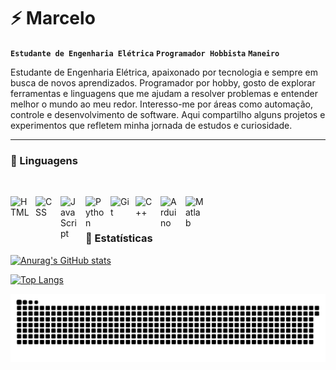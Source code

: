 # ⚡ Marcelo

**`Estudante de Engenharia Elétrica`** **`Programador Hobbista`** **`Maneiro`**

Estudante de Engenharia Elétrica, apaixonado por tecnologia e sempre em busca de novos aprendizados. Programador por hobby, gosto de explorar ferramentas e linguagens que me ajudam a resolver problemas e entender melhor o mundo ao meu redor. Interesso-me por áreas como automação, controle e desenvolvimento de software. Aqui compartilho alguns projetos e experimentos que refletem minha jornada de estudos e curiosidade.

<!-- <a href="https://github.com/MarcBatata?tab=followers">
<a href="https://github.com/MarcBatata?tab=repositories&sort=stargazers">
        <img 
            alt="Total de estrelas" 
            title="Total de estrelas GitHub" 
            src="https://custom-icon-badges.demolab.com/github/stars/MarcBatata?color=55960c&style=for-the-badge&labelColor=488207&logo=star&label=estrelas"
        />
    </a>
    <a href="https://github.com/MarcBatata?tab=followers">
        <img 
            alt="Seguidores" 
            title="Me siga no GitHub" 
            src="https://custom-icon-badges.demolab.com/github/followers/MarcBatata?color=236ad3&labelColor=1155ba&style=for-the-badge&logo=github&label=Seguidores&logoColor=white"
        />
    </a>
</p> -->

---

### 🤖 Linguagens

<br>

<img
    align="left" 
    alt="HTML"
    title="HTML" 
    width="30px" 
    style="padding-right: 10px;"
    src="https://cdn.jsdelivr.net/gh/devicons/devicon@latest/icons/html5/html5-original.svg"
/>
<img 
    align="left" 
    alt="CSS" 
    title="CSS"
    width="30px" 
    style="padding-right: 10px;" 
    src="https://cdn.jsdelivr.net/gh/devicons/devicon@latest/icons/css3/css3-original.svg" 
/>
<img 
    align="left" 
    alt="JavaScript" 
    title="JavaScript"
    width="30px" 
    style="padding-right: 10px;" 
    src="https://cdn.jsdelivr.net/gh/devicons/devicon@latest/icons/javascript/javascript-original.svg" 
/>
<img 
    align="left" 
    alt="Python" 
    title="Python"
    width="30px" 
    style="padding-right: 10px;" 
    src="https://cdn.jsdelivr.net/gh/devicons/devicon@latest/icons/python/python-original.svg" 
/>
<img 
    align="left" 
    alt="Git" 
    title="Git"
    width="30px" 
    style="padding-right: 10px;" 
    src="https://cdn.jsdelivr.net/gh/devicons/devicon@latest/icons/git/git-original.svg" 
/>
<img 
    align="left" 
    alt="C++" 
    title="C++"
    width="30px" 
    style="padding-right: 10px;" 
    src="https://cdn.jsdelivr.net/gh/devicons/devicon@latest/icons/cplusplus/cplusplus-original.svg" 
/>
<img 
    align="left" 
    alt="Arduino" 
    title="Arduino"
    width="30px" 
    style="padding-right: 10px;" 
    src="https://cdn.jsdelivr.net/gh/devicons/devicon@latest/icons/arduino/arduino-original.svg" 
/>
 <img 
    align="left" 
    alt="Matlab" 
    title="Matlab"
    width="30px" 
    style="padding-right: 10px;" 
    src="https://cdn.jsdelivr.net/gh/devicons/devicon@latest/icons/matlab/matlab-original.svg" 
/>
<!-- <img 
    align="left" 
    alt="R" 
    title="R"
    width="30px" 
    style="padding-right: 10px;" 
    src="https://cdn.jsdelivr.net/gh/devicons/devicon@latest/icons/r/r-original.svg" 
/> -->

<br>
<br>

### 🤖 Estatísticas

<!--
<p>
  <img 
    align="left" 
    alt="GitHub Stats" 
    height="200" 
    style="padding-right: 10px;" 
    src="https://github-readme-stats.vercel.app/api?username=MarcBatata&show_icons=true&theme=vue-dark&include_all_commits=true&locale=pt-br" 
  />

<img 
      align="left" 
      alt="GitHub Stats" 
      height="200" 
      src="https://github-readme-stats.vercel.app/api/top-langs/?username=MarcBatata&theme=vue-dark&layout=compact&custom_title=Tecnologias&langs_count=10" 
  />

</p> -->

[![Anurag's GitHub stats](https://github-readme-stats.vercel.app/api?username=MarcBatata&show_icons=true&theme=vue-dark&locale=pt-br)](https://github.com/MarcBatata/github-readme-stats)

[![Top Langs](https://github-readme-stats.vercel.app/api/top-langs/?username=MarcBatata&theme=vue-dark&custom_title=Tecnologias&langs_count=10&layout=compact)](https://github.com/MarcBatata/github-readme-stats)

<!-- ![Snake animation](https://github.com/MarcBatata/MarcBatata/blob/output/github-contribution-grid-snake.svg) -->

<picture>
  <source media="(prefers-color-scheme: dark)" srcset="https://raw.githubusercontent.com/MarcBatata/MarcBatata/output/github-snake-dark.svg" />
  <source media="(prefers-color-scheme: light)" srcset="https://raw.githubusercontent.com/MarcBatata/MarcBatata/output/github-snake.svg" />
  <img alt="github-snake" src="https://raw.githubusercontent.com/MarcBatata/MarcBatata/output/github-snake.svg" />
</picture>
